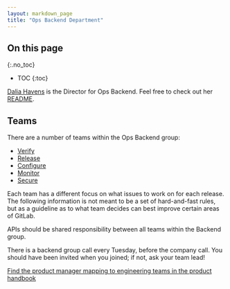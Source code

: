```yaml
---
layout: markdown_page
title: "Ops Backend Department"
---
```


## On this page
{:.no_toc}

- TOC
{:toc}

[Dalia Havens](https://about.gitlab.com/team/#dhavens) is the Director for Ops Backend. Feel free to check out her [README](https://about.gitlab.comhttps://github.com/daijapan/test/tree/master/engineering/ops-backend/director/index.html.md).
## Teams

There are a number of teams within the Ops Backend group:

* [Verify](https://github.com/daijapan/test/tree/master/engineering/ops-backend/ci-cd/index.html.md)
* [Release](https://github.com/daijapan/test/tree/master/engineering/ops-backend/ci-cd/index.html.md)
* [Configure](https://github.com/daijapan/test/tree/master/engineering/ops-backend/configure/index.html.md)
* [Monitor](https://github.com/daijapan/test/tree/master/engineering/ops-backend/monitoring/index.html.md)
* [Secure](https://github.com/daijapan/test/tree/master/engineering/ops-backend/secure/index.html.md)

Each team has a different focus on what issues to work on for each
release. The following information is not meant to be a set of hard-and-fast
rules, but as a guideline as to what team decides can best improve certain
areas of GitLab.

APIs should be shared responsibility between all teams within the
Backend group.

There is a backend group call every Tuesday, before the company call. You should
have been invited when you joined; if not, ask your team lead!

[Find the product manager mapping to engineering teams in the product handbook](https://github.com/daijapan/test/tree/master/product/index.html.md)
